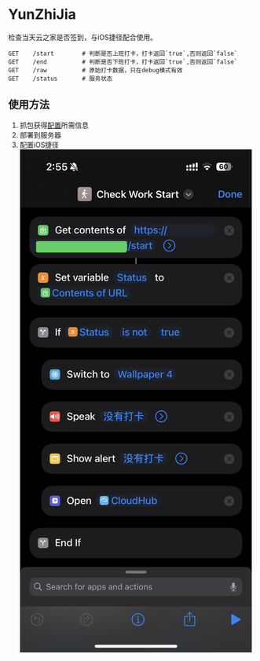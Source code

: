 # YunZhiJia

检查当天云之家是否签到，与iOS捷径配合使用。

```
GET    /start        # 判断是否上班打卡，打卡返回`true`,否则返回`false`
GET    /end          # 判断是否下班打卡，打卡返回`true`,否则返回`false`
GET    /raw          # 原始打卡数据，只在debug模式有效
GET    /status       # 服务状态
```

## 使用方法

1. 抓包获得[配置](./init/config.json)所需信息
2. 部署到服务器
3. 配置iOS捷径
![捷径配置](./example.png)